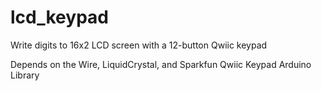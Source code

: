 # lcd_keypad
Write digits to 16x2 LCD screen with a 12-button Qwiic keypad

Depends on the Wire, LiquidCrystal, and Sparkfun Qwiic Keypad Arduino Library
